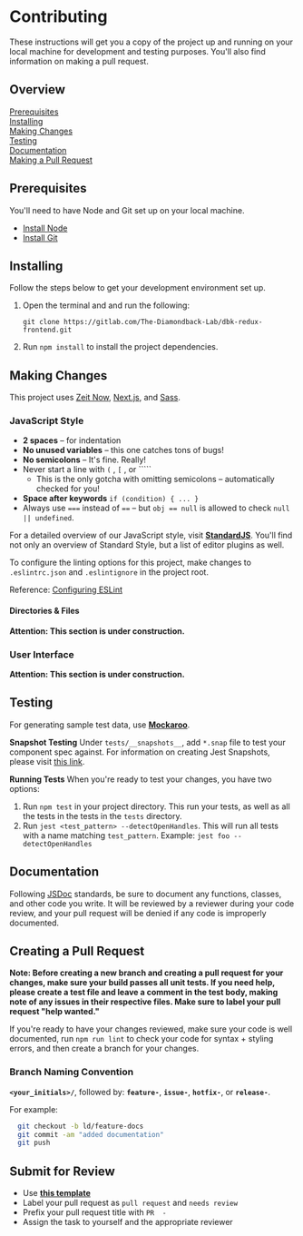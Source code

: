 # Contributing

These instructions will get you a copy of the project up and running on your
local machine for development and testing purposes. You'll also find information
on making a pull request.

## Overview

[Prerequisites](#prerequisites)  
[Installing](#installing)  
[Making Changes](#making-changes)  
[Testing](#testing)  
[Documentation](#documentation)  
[Making a Pull Request](#making-a-pull-request)  

## Prerequisites

You'll need to have Node and Git set up on your local machine.

- [Install Node](https://nodejs.org/en/download/)
- [Install Git](https://git-scm.com/downloads)

## Installing

Follow the steps below to get your development environment set up.

1. Open the terminal and and run the following:

    `git clone https://gitlab.com/The-Diamondback-Lab/dbk-redux-frontend.git`

2. Run `npm install` to install the project dependencies.

## Making Changes

This project uses [Zeit Now][1], [Next.js][2], and [Sass][3].

### JavaScript Style

- **2 spaces** – for indentation
- **No unused variables** – this one catches tons of bugs!
- **No semicolons** – It's fine. Really!
- Never start a line with `(` , `[` , or `````
  - This is the only gotcha with omitting semicolons – automatically checked for you!
- **Space after keywords** `if (condition) { ... }`
- Always use `===` instead of `==` – but `obj == null` is allowed to check `null || undefined`.

For a detailed overview of our JavaScript style, visit [**StandardJS**][5].
You'll find not only an overview of Standard Style, but a list of editor plugins
as well.

To configure the linting options for this project, make changes to
`.eslintrc.json` and `.eslintignore` in the project root.

Reference: [Configuring ESLint](https://eslint.org/docs/user-guide/configuring)

#### Directories & Files

**Attention: This section is under construction.**

### User Interface

**Attention: This section is under construction.**

## Testing

For generating sample test data, use [**Mockaroo**][7].

**Snapshot Testing**
Under `tests/__snapshots__`, add `*.snap` file to test your component spec
against. For information on creating Jest Snapshots, please visit [this link][8].

**Running Tests**
When you're ready to test your changes, you have two options:

1. Run `npm test` in your project directory. This run your tests, as well as all
   the tests in the tests in the `tests` directory.
2. Run `jest <test_pattern> --detectOpenHandles`. This will run all tests with a
   name matching `test_pattern`. Example: `jest foo --detectOpenHandles`

## Documentation

Following [JSDoc][9] standards, be sure to document any
functions, classes, and other code you write. It will be reviewed by a reviewer
during your code review, and your pull request will be denied if any code is
improperly documented.

## Creating a Pull Request

**Note: Before creating a new branch and creating a pull request for your
changes, make sure your build passes all unit tests. If you need help, please
create a test file and leave a comment in the test body, making note of any
issues in their respective files. Make sure to label your pull request "help
wanted."**

If you're ready to have your changes reviewed, make sure your code is well
documented, run `npm run lint` to check your code for syntax + styling errors,
and then create a branch for your changes.

### Branch Naming Convention

**`<your_initials>/`**, followed by: **`feature-`**, **`issue-`**, **`hotfix-`**, or **`release-`**.

For example:

```bash
  git checkout -b ld/feature-docs
  git commit -am "added documentation"
  git push
```

## Submit for Review

- Use [**this template**][10]
- Label your pull request as `pull request` and `needs review`
- Prefix your pull request title with `PR  -`
- Assign the task to yourself and the appropriate reviewer

[1]: https://zeit.co
[2]: https://nextjs.org
[3]: https://sass-lang.com/
[4]: https://babeljs.io/docs/en/#jsx-and-react
[5]: https://standardjs.com
[6]: http://atomicdesign.bradfrost.com/chapter-2/
[7]: https://mockaroo.com/
[8]: https://jestjs.io/docs/en/snapshot-testing
[9]: https://jsdoc.app/
[10]: ./pull_request_template.md
